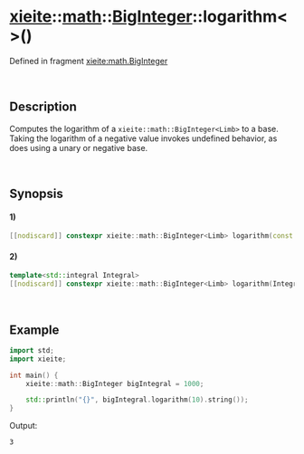 # [xieite](../../../../../xieite.md)\:\:[math](../../../../../math.md)\:\:[BigInteger<Limb>](../../../big_integer.md)\:\:logarithm\<\>\(\)
Defined in fragment [xieite:math.BigInteger](../../../../../../src/math/big_integer.cpp)

&nbsp;

## Description
Computes the logarithm of a `xieite::math::BigInteger<Limb>` to a base. Taking the logarithm of a negative value invokes undefined behavior, as does using a unary or negative base.

&nbsp;

## Synopsis
#### 1)
```cpp
[[nodiscard]] constexpr xieite::math::BigInteger<Limb> logarithm(const xieite::math::BigInteger<Limb>& base) const noexcept;
```
#### 2)
```cpp
template<std::integral Integral>
[[nodiscard]] constexpr xieite::math::BigInteger<Limb> logarithm(Integral base) const noexcept;
```

&nbsp;

## Example
```cpp
import std;
import xieite;

int main() {
    xieite::math::BigInteger bigIntegral = 1000;

    std::println("{}", bigIntegral.logarithm(10).string());
}
```
Output:
```
3
```
